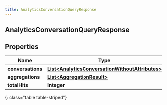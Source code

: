 ```yaml
---
title: AnalyticsConversationQueryResponse
---
```

## AnalyticsConversationQueryResponse


## Properties

| Name | Type | Description | Notes |
| ------------ | ------------- | ------------- | ------------- |
| **conversations** | <!----><!---->[**List&lt;AnalyticsConversationWithoutAttributes&gt;**](AnalyticsConversationWithoutAttributes.html)<!----> |  |  [optional] |
| **aggregations** | <!----><!---->[**List&lt;AggregationResult&gt;**](AggregationResult.html)<!----> |  |  [optional] |
| **totalHits** | <!----><!---->**Integer**<!----> |  |  [optional] |
{: class="table table-striped"}



